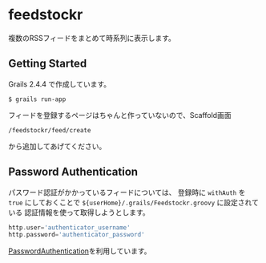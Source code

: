 # feedstockr

複数のRSSフィードをまとめて時系列に表示します。

## Getting Started

Grails 2.4.4 で作成しています。

```
$ grails run-app
```

フィードを登録するページはちゃんと作っていないので、Scaffold画面
```
/feedstockr/feed/create
```
から追加してあげてください。

## Password Authentication

パスワード認証がかかっているフィードについては、
登録時に `withAuth` を `true` にしておくことで
`${userHome}/.grails/Feedstockr.groovy` に設定されている
認証情報を使って取得しようとします。

```Feedstockr.groovy
http.user='authenticator_username'
http.password='authenticator_password'
```

[PasswordAuthentication](https://docs.oracle.com/javase/jp/7/api/java/net/PasswordAuthentication.html)を利用しています。
